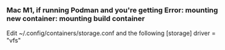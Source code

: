 ### Mac M1, if running Podman and you're getting Error: mounting new container: mounting build container
Edit ~/.config/containers/storage.conf and the following
[storage]
driver = "vfs"


